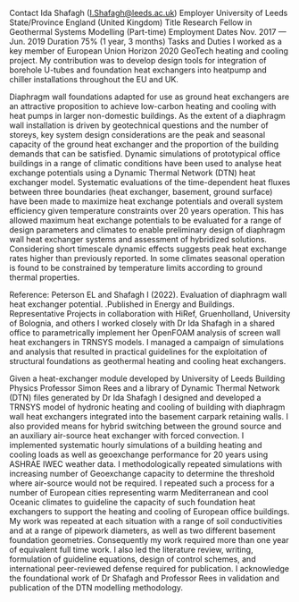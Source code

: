 Contact	Ida Shafagh (I.Shafagh@leeds.ac.uk)
Employer	University of Leeds
State/Province	England (United Kingdom)
Title	Research Fellow in Geothermal Systems Modelling (Part-time)
Employment Dates	Nov. 2017 — Jun. 2019
Duration	75% (1 year, 3 months)
Tasks and Duties
I worked as a key member of European Union Horizon 2020 GeoTech heating and cooling project. My contribution was to develop design tools for integration of borehole U-tubes and foundation heat exchangers into heatpump and chiller installations throughout the EU and UK.

Diaphragm wall foundations adapted for use as ground heat exchangers are an attractive proposition to achieve low-carbon heating and cooling with heat pumps in larger non-domestic buildings. As the extent of a diaphragm wall installation is driven by geotechnical questions and the number of storeys, key system design considerations are the peak and seasonal capacity of the ground heat exchanger and the proportion of the building demands that can be satisfied. Dynamic simulations of prototypical office buildings in a range of climatic conditions have been used to analyse heat exchange potentials using a Dynamic Thermal Network (DTN) heat exchanger model. Systematic evaluations of the time-dependent heat fluxes between three boundaries (heat exchanger, basement, ground surface) have been made to maximize heat exchange potentials and overall system efficiency given temperature constraints over 20 years operation. This has allowed maximum heat exchange potentials to be evaluated for a range of design parameters and climates to enable preliminary design of diaphragm wall heat exchanger systems and assessment of hybridized solutions. Considering short timescale dynamic effects suggests peak heat exchange rates higher than previously reported. In some climates seasonal operation is found to be constrained by temperature limits according to ground thermal properties.

Reference: Peterson EL and Shafagh I (2022). Evaluation of diaphragm wall heat exchanger potential. .Published in Energy and Buildings.
Representative Projects
in collaboration with HiRef, Gruenholland, University of Bolognia, and others I worked closely with Dr Ida Shafagh in a shared office to parametrically implement her OpenFOAM analysis of screen wall heat exchangers in TRNSYS models. I managed a campaign of simulations and analysis that resulted in practical guidelines for the exploitation of structural foundations as geothermal heating and cooling heat exchangers.

Given a heat-exchanger module developed by University of Leeds Building Physics Professor Simon Rees and a library of Dynamic Thermal Network (DTN) files generated by Dr Ida Shafagh I designed and developed a TRNSYS model of hydronic heating and cooling of building with diaphragm wall heat exchangers integrated into the basement carpark retaining walls. I also provided means for hybrid switching between the ground source and an auxiliary air-source heat exchanger with forced convection. I implemented systematic hourly simulations of a building heating and cooling loads as well as geoexchange performance for 20 years using ASHRAE IWEC weather data. I methodologically repeated simulations with increasing number of Geoexchange capacity to determine the threshold where air-source would not be required. I repeated such a process for a number of European cities representing warm Mediterranean and cool Oceanic climates to guideline the capacity of such foundation heat exchangers to support the heating and cooling of European office buildings. My work was repeated at each situation with a range of soil conductivities and at a range of pipework diameters, as well as two different basement foundation geometries. Consequently my work required more than one year of equivalent full time work. I also led the literature review, writing, formulation of guideline equations, design of control schemes, and international peer-reviewed defense required for publication. I acknowledge the foundational work of Dr Shafagh and Professor Rees in validation and publication of the DTN modelling methodology.
